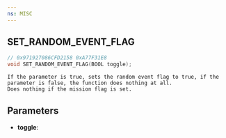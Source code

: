 ```yaml
---
ns: MISC
---
```

## SET_RANDOM_EVENT_FLAG

```c
// 0x971927086CFD2158 0xA77F31E8
void SET_RANDOM_EVENT_FLAG(BOOL toggle);
```

```
If the parameter is true, sets the random event flag to true, if the parameter is false, the function does nothing at all.  
Does nothing if the mission flag is set.  
```

## Parameters
* **toggle**:

